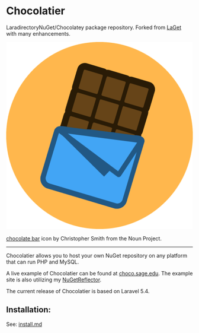 # Chocolatier

LaradirectoryNuGet/Chocolatey package repository. Forked from [LaGet](https://github.com/ikkentim/LaGet) with many enhancements.


<img src="https://raw.githubusercontent.com/MelonSmasher/Chocolatier/master/public/images/logo/logo2x.png" alt="logo" style="width: 512px;"/>


[chocolate bar](https://thenounproject.com/term/chocolate/621397/) icon by Christopher Smith from the Noun Project.

---

Chocolatier allows you to host your own NuGet repository on any platform that can run PHP and MySQL. 

A live example of Chocolatier can be found at [choco.sage.edu](https://choco.sage.edu). The example site is also utilizing my [NuGetReflector](https://github.com/MelonSmasher/NuGetReflector).

The current release of Chocolatier is based on Laravel 5.4.

## Installation:

See: [install.md](docs/install.md)

